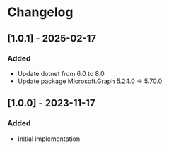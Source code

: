 # Changelog

## [1.0.1] - 2025-02-17
### Added
- Update dotnet from 6.0 to 8.0
- Update package Microsoft.Graph  5.24.0 -> 5.70.0

## [1.0.0] - 2023-11-17
### Added
- Initial implementation